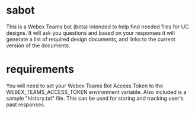 # sabot
This is a Webex Teams bot (beta) intended to help find needed files for UC designs. It will ask you questions and based on your responses it will generate a list of required design documents, and links to the current version of the documents.

# requirements
You will need to set your Webex Teams Bot Access Token to the WEBEX_TEAMS_ACCESS_TOKEN environment variable. Also included is a sample "history.txt" file. This can be used for storing and tracking user's past responses.
